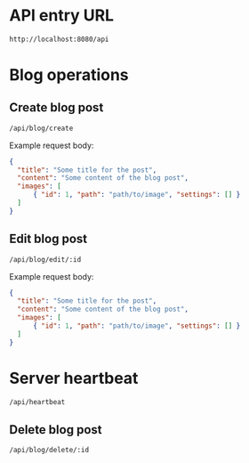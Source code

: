 # API entry URL
```sh
http://localhost:8080/api
```
# Blog operations
## Create blog post
```sh
/api/blog/create
```
Example request body:
```json
{
  "title": "Some title for the post",
  "content": "Some content of the blog post",
  "images": [
      { "id": 1, "path": "path/to/image", "settings": [] }
  ]
}
```

## Edit blog post
```sh
/api/blog/edit/:id
```
Example request body:
```json
{
  "title": "Some title for the post",
  "content": "Some content of the blog post",
  "images": [
      { "id": 1, "path": "path/to/image", "settings": [] }
  ]
}
```
# Server heartbeat
```sh
/api/heartbeat
```

## Delete blog post
```sh
/api/blog/delete/:id
```
